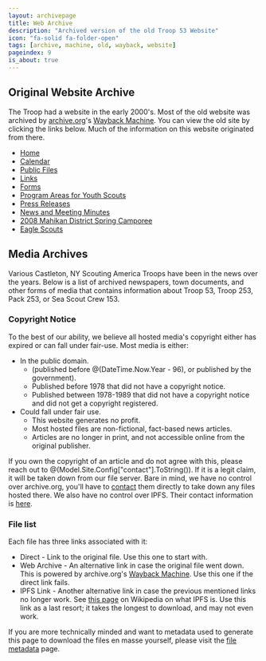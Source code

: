 ```yaml
---
layout: archivepage
title: Web Archive
description: "Archived version of the old Troop 53 Website"
icon: "fa-solid fa-folder-open"
tags: [archive, machine, old, wayback, website]
pageindex: 9
is_about: true
---
```


## Original Website Archive

The Troop had a website in the early 2000's.  Most of the old website was archived by [archive.org](https://archive.org/)'s [Wayback Machine](https://web.archive.org/).  You can view the old site by clicking the links below.  Much of the information on this website originated from there.

* [Home](https://web.archive.org/web/20111005112803/http://bsatroop53.com/default.aspx)
* [Calendar](https://web.archive.org/web/20111005112803/http://bsatroop53.com/calendar.aspx)
* [Public Files](https://web.archive.org/web/20111005112803/http://bsatroop53.com/Files.aspx)
* [Links](https://web.archive.org/web/20111005112803/http://bsatroop53.com/links.aspx)
* [Forms](https://web.archive.org/web/20110708102001/http://bsatroop53.com/Forms.aspx)
* [Program Areas for Youth Scouts](https://web.archive.org/web/20110812221358/http://bsatroop53.com/program_areas.aspx)
* [Press Releases](https://web.archive.org/web/20110708102037/http://bsatroop53.com/PressReleases.aspx)
* [News and Meeting Minutes](https://web.archive.org/web/20090518030149/http://bsatroop53.com:80/news.aspx)
* [2008 Mahikan District Spring Camporee](https://web.archive.org/web/20090518030204/http://bsatroop53.com:80/spring_camporee.aspx)
* [Eagle Scouts](https://web.archive.org/web/20110812221843/http://bsatroop53.com/eagle_scouts.aspx)

## Media Archives

Various Castleton, NY Scouting America Troops have been in the news over the years.  Below is a list of archived newspapers, town documents, and other forms of media that contains information about Troop 53, Troop 253, Pack 253, or Sea Scout Crew 153.

### Copyright Notice

To the best of our ability, we believe all hosted media's copyright either has expired or can fall under fair-use.  Most media is either:

* In the public domain.
  * (published before @(DateTime.Now.Year - 96), or published by the government).
  * Published before 1978 that did not have a copyright notice.
  * Published between 1978-1989 that did not have a copyright notice and did not get a copyright registered.
* Could fall under fair use.
  * This website generates no profit.
  * Most hosted files are non-fictional, fact-based news articles.
  * Articles are no longer in print, and not accessible online from the original publisher.

If you own the copyright of an article and do not agree with this, please reach out to @(Model.Site.Config["contact"].ToString()).  If it is a legit claim, it will be taken down from our file server.  Bare in mind, we have no control over archive.org, you'll have to [contact](https://archive.org/about/terms.php) them directly to take down any files hosted there.  We also have no control over IPFS.  Their contact information is [here](https://ipfs.tech/legal).

### File list

Each file has three links associated with it:

* Direct - Link to the original file.  Use this one to start with.
* Web Archive - An alternative link in case the original file went down.  This is powered by archive.org's [Wayback Machine](https://web.archive.org/).  Use this one if the direct link fails.
* IPFS Link - Another alternative link in case the previous mentioned links no longer work.  See [this page](https://en.wikipedia.org/wiki/InterPlanetary_File_System) on Wikipedia on what IPFS is.  Use this link as a last resort; it takes the longest to download, and may not even work.

If you are more technically minded and want to metadata used to generate this page to download the files en masse yourself, please visit the [file metadata](/fileinfo/index.html) page.
